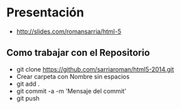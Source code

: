 Presentación
============

- http://slides.com/romansarria/html-5  


## Como trabajar con el Repositorio
- git clone https://github.com/sarriaroman/html5-2014.git
- Crear carpeta con Nombre sin espacios
- git add .
- git commit -a -m 'Mensaje del commit'
- git push

